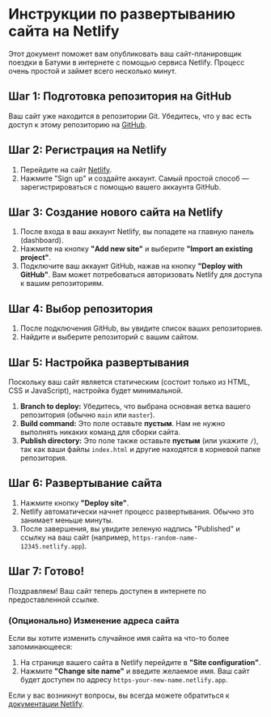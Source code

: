# Инструкции по развертыванию сайта на Netlify

Этот документ поможет вам опубликовать ваш сайт-планировщик поездки в Батуми в интернете с помощью сервиса Netlify. Процесс очень простой и займет всего несколько минут.

## Шаг 1: Подготовка репозитория на GitHub

Ваш сайт уже находится в репозитории Git. Убедитесь, что у вас есть доступ к этому репозиторию на [GitHub](https://github.com).

## Шаг 2: Регистрация на Netlify

1.  Перейдите на сайт [Netlify](https://www.netlify.com/).
2.  Нажмите "Sign up" и создайте аккаунт. Самый простой способ — зарегистрироваться с помощью вашего аккаунта GitHub.

## Шаг 3: Создание нового сайта на Netlify

1.  После входа в ваш аккаунт Netlify, вы попадете на главную панель (dashboard).
2.  Нажмите на кнопку **"Add new site"** и выберите **"Import an existing project"**.
3.  Подключите ваш аккаунт GitHub, нажав на кнопку **"Deploy with GitHub"**. Вам может потребоваться авторизовать Netlify для доступа к вашим репозиториям.

## Шаг 4: Выбор репозитория

1.  После подключения GitHub, вы увидите список ваших репозиториев.
2.  Найдите и выберите репозиторий с вашим сайтом.

## Шаг 5: Настройка развертывания

Поскольку ваш сайт является статическим (состоит только из HTML, CSS и JavaScript), настройка будет минимальной.

1.  **Branch to deploy:** Убедитесь, что выбрана основная ветка вашего репозитория (обычно `main` или `master`).
2.  **Build command:** Это поле оставьте **пустым**. Нам не нужно выполнять никаких команд для сборки сайта.
3.  **Publish directory:** Это поле также оставьте **пустым** (или укажите `/`), так как ваши файлы `index.html` и другие находятся в корневой папке репозитория.

## Шаг 6: Развертывание сайта

1.  Нажмите кнопку **"Deploy site"**.
2.  Netlify автоматически начнет процесс развертывания. Обычно это занимает меньше минуты.
3.  После завершения, вы увидите зеленую надпись "Published" и ссылку на ваш сайт (например, `https-random-name-12345.netlify.app`).

## Шаг 7: Готово!

Поздравляем! Ваш сайт теперь доступен в интернете по предоставленной ссылке.

### (Опционально) Изменение адреса сайта

Если вы хотите изменить случайное имя сайта на что-то более запоминающееся:
1.  На странице вашего сайта в Netlify перейдите в **"Site configuration"**.
2.  Нажмите **"Change site name"** и введите желаемое имя. Ваш сайт будет доступен по адресу `https-your-new-name.netlify.app`.

Если у вас возникнут вопросы, вы всегда можете обратиться к [документации Netlify](https://docs.netlify.com/).
